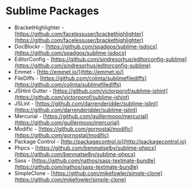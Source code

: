 # Sublime Packages

* BracketHighlighter - [https://github.com/facelessuser/brackethighlighter](https://github.com/facelessuser/brackethighlighter)
* DocBlockr - [https://github.com/spadgos/sublime-jsdocs](https://github.com/spadgos/sublime-jsdocs)
* EditorConfig - [https://github.com/sindresorhus/editorconfig-sublime](https://github.com/sindresorhus/editorconfig-sublime)
* Emmet - [http://emmet.io/](http://emmet.io/)
* FileDiffs - [https://github.com/colinta/sublimefilediffs](https://github.com/colinta/sublimefilediffs)
* JSHint Gutter - [https://github.com/victorporof/sublime-jshint](https://github.com/victorporof/sublime-jshint)
* JSLint - [https://github.com/darrenderidder/sublime-jslint](https://github.com/darrenderidder/sublime-jslint)
* Mercurial - [https://github.com/guillermooo/mercurial](https://github.com/guillermooo/mercurial)
* Modific - [https://github.com/gornostal/modific](https://github.com/gornostal/modific)
* Package Control - [http://packagecontrol.io](http://packagecontrol.io)
* Phpcs - [https://github.com/benmatselby/sublime-phpcs](https://github.com/benmatselby/sublime-phpcs)
* Sass - [https://github.com/nathos/sass-textmate-bundle](https://github.com/nathos/sass-textmate-bundle)
* SimpleClone - [https://github.com/mikefowler/simple-clone](https://github.com/mikefowler/simple-clone)
